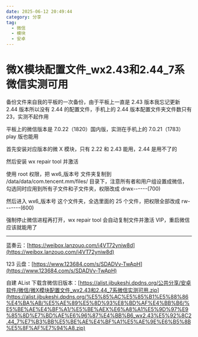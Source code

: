 ```yaml
---
date: 2025-06-12 20:49:44
category: 分享
tag: 
  - 微信
  - 模块
  - 安卓
---
```


# 微X模块配置文件_wx2.43和2.44_7系微信实测可用

备份文件来自我的平板的一次备份，由于平板上一直是 2.43 版本我忘记更新 2.44 版本所以没有 2.44 的配置文件，手机上的 2.44 版本配置文件夹文件数只有 23，实测不起作用

平板上的微信版本是 7.0.22（1820）国内版，实测在手机上的 7.0.21（1783）play 版也能用

首先安装对应版本的微 X 模块，只有 2.22 和 2.43 能用，2.44 是用不了的

然后安装 wx repair tool 并激活

使用 root 权限，把 wx6_版本号 文件夹复制到 /data/data/com.tencent.mm/files/ 目录下，注意所有者和用户组设置成微信，勾选同时应用到所有子文件和子文件夹，权限改成 drwx------(700)

然后进入 wx6_版本号 这个文件夹，全选里面的 25 个文件，把权限全部改成 rw-------(600)

强制停止微信进程再打开，wx repair tool 会自动复制文件并激活 VIP，重启微信应该就能用了

---

蓝奏云：[https://weibox.lanzouo.com/i4VT72yniw8d](https://weibox.lanzouo.com/i4VT72yniw8d)

123 云盘：[https://www.123684.com/s/SDADVv-TwApH](https://www.123684.com/s/SDADVv-TwApH)

自建 AList 下载含微信旧版本：[https://alist.jibukeshi.dpdns.org/公共分享/安卓软件/微信/微X模块配置文件_wx2.43和2.44_7系微信实测可用.zip](https://alist.jibukeshi.dpdns.org/%E5%85%AC%E5%85%B1%E5%88%86%E4%BA%AB/%E5%AE%89%E5%8D%93%E8%BD%AF%E4%BB%B6/%E5%BE%AE%E4%BF%A1/%E5%BE%AEX%E6%A8%A1%E5%9D%97%E9%85%8D%E7%BD%AE%E6%96%87%E4%BB%B6_wx2.43%E5%92%8C2.44_7%E7%B3%BB%E5%BE%AE%E4%BF%A1%E5%AE%9E%E6%B5%8B%E5%8F%AF%E7%94%A8.zip)